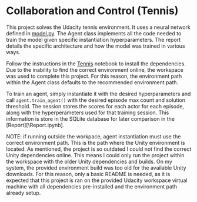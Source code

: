# Collaboration and Control (Tennis)

This project solves the Udacity tennis environment. It uses a neural network defined in [model.py](/model.py). The Agent class implements all the code needed to train the model given specific instantiation hyperparameters. The report details the specific architecture and how the model was trained in various ways.

Follow the instructions in the [Tennis](/Tennis.ipynb) notebook to install the dependencies. Due to the inability to find the correct environment online, the workspace was used to complete this project. For this reason, the environment path within the Agent class defaults to the recommended environment path.

To train an agent, simply instantiate it with the desired hyperparameters and call `agent.train_agent()` with the desired episode max count and solution threshold. The session stores the scores for each actor for each episode, along with the hyperperameters used for that training session. This information is store in the SQLite database for later comparison in the [Report][\Report.ipynb].

NOTE: if running outside the workpace, agent instantiation must use the correct environment path. This is the path where the Unity environment is located. As mentioned, the project is so outdated I could not find the correct Unity dependencies online. This means I could only run the project within the workspace with the older Unity dependencies and builds. On my system, the provided environment build was too old for the available Unity downloads. For this reason, only a basic README is needed, as it is expected that this project is ran on the provided Udacity workspace virtual machine with all dependencies pre-installed and the environment path already setup.